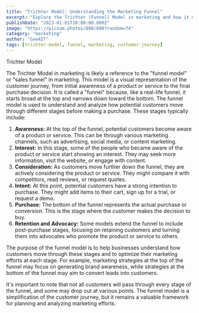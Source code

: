 ```yaml
---
title: "Trichter Model: Understanding the Marketing Funnel"
excerpt: "Explore the Trichter (Funnel) Model in marketing and how it maps the customer journey from awareness to purchase."
publishDate: "2023-01-01T10:00:00.000Z"
image: "https://picsum.photos/800/600?random=74"
category: "marketing"
author: "Gae4IT"
tags: [trichter-model, funnel, marketing, customer-journey]
---
```


Trichter Model

The Trichter Model in marketing is likely a reference to the "funnel model" or "sales funnel" in marketing. This model is a visual representation of the customer journey, from initial awareness of a product or service to the final purchase decision. It is called a "funnel" because, like a real-life funnel, it starts broad at the top and narrows down toward the bottom. The funnel model is used to understand and analyze how potential customers move through different stages before making a purchase. These stages typically include:

1. **Awareness:** At the top of the funnel, potential customers become aware of a product or service. This can be through various marketing channels, such as advertising, social media, or content marketing.
2. **Interest:** In this stage, some of the people who became aware of the product or service start showing an interest. They may seek more information, visit the website, or engage with content.
3. **Consideration:** As customers move further down the funnel, they are actively considering the product or service. They might compare it with competitors, read reviews, or request quotes.
4. **Intent:** At this point, potential customers have a strong intention to purchase. They might add items to their cart, sign up for a trial, or request a demo.
5. **Purchase:** The bottom of the funnel represents the actual purchase or conversion. This is the stage where the customer makes the decision to buy.
6. **Retention and Advocacy:** Some models extend the funnel to include post-purchase stages, focusing on retaining customers and turning them into advocates who promote the product or service to others.

The purpose of the funnel model is to help businesses understand how customers move through these stages and to optimize their marketing efforts at each stage. For example, marketing strategies at the top of the funnel may focus on generating brand awareness, while strategies at the bottom of the funnel may aim to convert leads into customers.

It's important to note that not all customers will pass through every stage of the funnel, and some may drop out at various points. The funnel model is a simplification of the customer journey, but it remains a valuable framework for planning and analyzing marketing efforts.